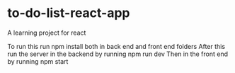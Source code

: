 # to-do-list-react-app
A learning project for react

To run this run npm install both in back end and front end folders
After this run the server in the backend by running npm run dev
Then in the front end by running npm start
